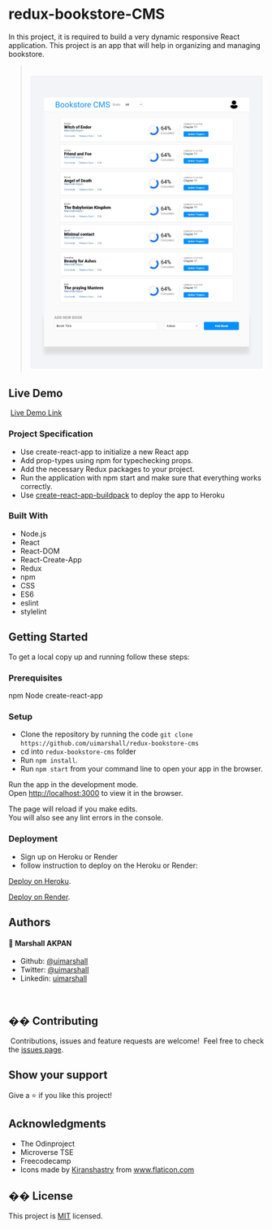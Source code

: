 # redux-bookstore-CMS

In this project, it is required to build a very dynamic responsive React application.
This project is an app that will help in organizing and managing bookstore.

> ​
> ![screenshot](public/bookstore.png)

## Live Demo

​
[Live Demo Link](https://bookstore-cms-o5ib.onrender.com/)

### Project Specification

- Use create-react-app to initialize a new React app
- Add prop-types using npm for typechecking props.
- Add the necessary Redux packages to your project.
- Run the application with npm start and make sure that everything works correctly.
- Use [create-react-app-buildpack](https://github.com/mars/create-react-app-buildpack) to deploy the app to Heroku

### Built With

- Node.js
- React
- React-DOM
- React-Create-App
- Redux
- npm
- CSS
- ES6
- eslint
- stylelint

## Getting Started

To get a local copy up and running follow these steps:

### Prerequisites

npm
Node
create-react-app

### Setup

- Clone the repository by running the code `git clone https://github.com/uimarshall/redux-bookstore-cms`
- cd into `redux-bookstore-cms` folder
- Run `npm install`.
- Run `npm start` from your command line to open your app in the browser.

Run the app in the development mode.\
Open [http://localhost:3000](http://localhost:3000) to view it in the browser.

The page will reload if you make edits.\
You will also see any lint errors in the console.

### Deployment

- Sign up on Heroku or Render
- follow instruction to deploy on the Heroku or Render:

[Deploy on Heroku](https://github.com/mars/create-react-app-buildpack).

[Deploy on Render](https://render.com/docs).

## Authors

#### 👤 **Marshall AKPAN**

- Github: [@uimarshall](https://github.com/uimarshall)
- Twitter: [@uimarshall](https://twitter.com/uimarshall)
- Linkedin: [uimarshall](https://www.linkedin.com/in/marshall-akpan-19745526/)

​

## �� Contributing

​
Contributions, issues and feature requests are welcome!
​
Feel free to check the [issues page](https://github.com/uimarshall/redux-bookstore-cms/issues).

## Show your support

Give a ⭐️ if you like this project!
​

## Acknowledgments

- The Odinproject
- Microverse TSE
- Freecodecamp
- <div>Icons made by <a href="https://www.flaticon.com/authors/kiranshastry" title="Kiranshastry">Kiranshastry</a> from <a href="https://www.flaticon.com/" title="Flaticon">www.flaticon.com</a></div>

## �� License

This project is [MIT](lic.url) licensed.
